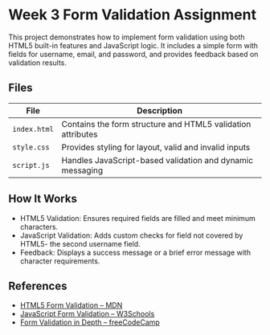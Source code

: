 # Week 3 Form Validation Assignment
This project demonstrates how to implement form validation using both HTML5 built-in features and JavaScript logic. It includes a simple form with fields for username, email, and password, and provides feedback based on validation results.

## Files

| File         | Description                                                  |
|--------------|--------------------------------------------------------------|
| `index.html` | Contains the form structure and HTML5 validation attributes  |
| `style.css`  | Provides styling for layout, valid and invalid inputs        |
| `script.js`  | Handles JavaScript-based validation and dynamic messaging    |

## How It Works

- HTML5 Validation: Ensures required fields are filled and meet minimum characters.
- JavaScript Validation: Adds custom checks for field not covered by HTML5- the second username field.
- Feedback: Displays a success message or a brief error message with character requirements.

## References
- [HTML5 Form Validation – MDN](https://developer.mozilla.org/en-US/docs/Learn/Forms/Form_validation)  
- [JavaScript Form Validation – W3Schools](https://www.w3schools.com/js/js_validation.asp)  
- [Form Validation in Depth – freeCodeCamp](https://www.freecodecamp.org/news/form-validation-in-javascript/) 